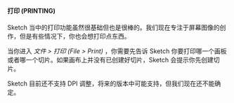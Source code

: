 #### 打印 (PRINTING)
Sketch 当中的打印功能虽然很基础但也是很棒的。我们现在专注于屏幕图像的创作，但是有些情况下，你也会想打印点东西。

当你进入 *文件 > 打印 (File > Print)* ，你需要先告诉 Sketch 你要打印哪一个画板或者哪一个切片。如果画布上并没有已创建好切片，Sketch 会提示你先创建切片。

Sketch 目前还不支持 DPI 调整，将来的版本中可能支持，但我们现在还不能确定。

